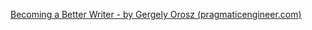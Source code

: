 [Becoming a Better Writer - by Gergely Orosz (pragmaticengineer.com)](https://newsletter.pragmaticengineer.com/p/becoming-a-better-writer?s=w)

